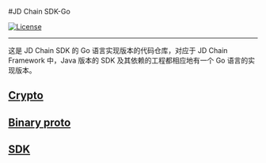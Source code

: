 #JD Chain SDK-Go

[![License](https://img.shields.io/badge/license-Apache%202-4EB1BA.svg)](https://www.apache.org/licenses/LICENSE-2.0.html)

------------------------------------------------------------------------


这是 JD Chain SDK 的 Go 语言实现版本的代码仓库，对应于 JD Chain Framework 中，Java 版本的 SDK 及其依赖的工程都相应地有一个 Go 语言的实现版本。


## [Crypto](docs/crypto.md)

## [Binary proto](docs/binary_proto.md)

## [SDK](docs/sdk.md)